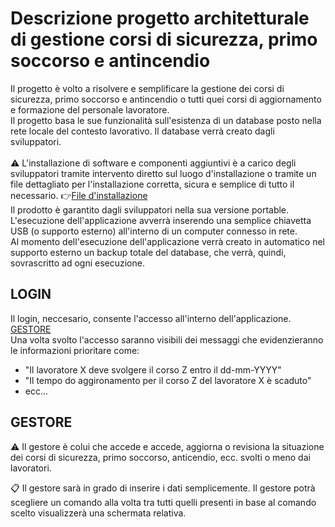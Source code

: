 # Descrizione progetto architetturale di gestione corsi di sicurezza, primo soccorso e antincendio <br>

Il progetto è volto a risolvere e semplificare la gestione dei corsi di sicurezza, primo soccorso
e antincendio o tutti quei corsi di aggiornamento e formazione del personale lavoratore.<br>
Il progetto basa le sue funzionalità sull'esistenza di un database posto nella rete locale
del contesto lavorativo.
Il database verrà creato dagli sviluppatori.<br><br>
:warning: L'installazione di software e componenti aggiuntivi è a carico degli sviluppatori tramite
intervento diretto sul luogo d'installazione o tramite un file dettagliato per l'installazione 
corretta, sicura e semplice di tutto il necessario.
:point_right:[File d'installazione](https://github.com/Enrypase/AreaLab/blob/main/Installazione.md)
<br>
Il prodotto è garantito dagli sviluppatori nella sua versione portable. L'esecuzione dell'applicazione
avverrà inserendo una semplice chiavetta USB (o supporto esterno) all'interno di un computer connesso
in rete.<br>
Al momento dell'esecuzione dell'applicazione verrà creato in automatico nel supporto esterno un backup 
totale del database, che verrà, quindi, sovrascritto ad ogni esecuzione.<br>

## LOGIN<br>
Il login, neccesario, consente l'accesso all'interno dell'applicazione.<br>
[GESTORE](#GESTORE)<br>
Una volta svolto l'accesso saranno visibili dei messaggi che evidenzieranno le 
informazioni prioritare come:<br>
* "Il lavoratore X deve svolgere il corso Z entro il dd-mm-YYYY"
* "Il tempo do aggironamento per il corso Z del lavoratore X è scaduto"
* ecc...

## GESTORE<br>
:warning: Il gestore è colui che accede e accede, aggiorna o revisiona la situazione dei corsi di sicurezza,
primo soccorso, anticendio, ecc. svolti o meno dai lavoratori.<br>

:clipboard: Il gestore sarà in grado di inserire i dati semplicemente. Il gestore potrà scegliere un comando alla volta
tra tutti quelli presenti in base al comando scelto visualizzerà una schermata relativa. 
